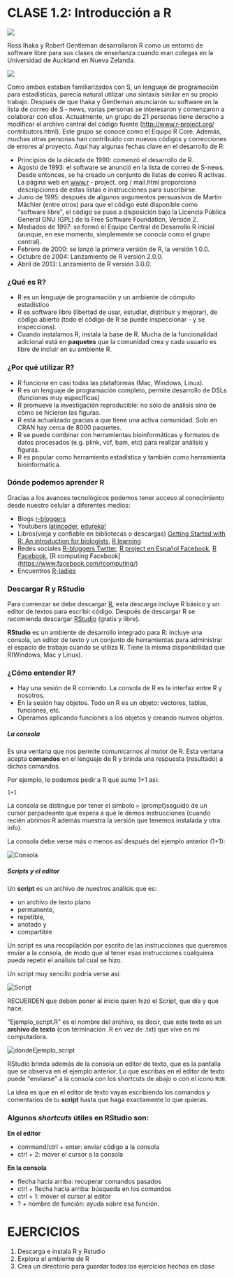 # CLASE 1.2: Introducción a R 

![](../Imagenes/Creadores-de-R-Software-Robert-Gentleman-y-Ross-Ihaka.png)

Ross Ihaka y Robert Gentleman desarrollaron R como un entorno de software libre para sus clases de enseñanza cuando eran colegas en la Universidad de Auckland en Nueva Zelanda. 

![](../Imagenes/university-of-auckland-nz.png)

Como ambos estaban familiarizados con S, un lenguaje de programación para estadísticas, parecía natural utilizar una sintaxis similar en su propio trabajo. Después de que Ihaka y Gentleman anunciaron su software en la lista de correo de S ‐ news, varias personas se interesaron y comenzaron a colaborar con ellos.
Actualmente, un grupo de 21 personas tiene derecho a modificar el archivo central del código fuente (http://www.r‐project.org/ contributors.html). Este grupo se conoce como el Equipo R Core. Además, muchas otras personas han contribuido con nuevos códigos y correcciones de errores al proyecto.
Aquí hay algunas fechas clave en el desarrollo de R:

* Principios de la década de 1990: comenzó el desarrollo de R.
* Agosto de 1993: el software se anunció en la lista de correo de S-news. Desde entonces, se ha creado un conjunto de listas de correo R activas. La página web en www.r ‐ project. org / mail.html proporciona descripciones
de estas listas e instrucciones para suscribirse. 
* Junio ​​de 1995: después de algunos argumentos persuasivos de Martin Mächler (entre otros) para que el código esté disponible como "software libre", el código se puso a disposición bajo la Licencia Pública General GNU (GPL) de la Free Software Foundation, Versión 2.
* Mediados de 1997: se formó el Equipo Central de Desarrollo R inicial (aunque, en ese momento, simplemente se conocía como el grupo central).
* Febrero de 2000: se lanzó la primera versión de R, la versión 1.0.0.
* Octubre de 2004: Lanzamiento de R versión 2.0.0.
* Abril de 2013: Lanzamiento de R versión 3.0.0.



### ¿Qué es R?

* R es un lenguaje de programación y un ambiente de cómputo estadístico
* R es software libre (libertad de usar, estudiar, distribuir y mejorar), de código abierto (todo el código de R se puede inspeccionar - y se inspecciona).
* Cuando instalamos R, instala la base de R. Mucha de la funcionalidad adicional está en **paquetes** que la comunidad crea y cada usuario es libre de incluir en su ambiente R.

### ¿Por qué utilizar R?
* R funciona en casi todas las plataformas (Mac, Windows, Linux).
* R es un lenguaje de programación completo, permite desarrollo de DSLs (funciones muy específicas)
* R promueve la investigación reproducible: no sólo de análisis sino de cómo se hicieron las figuras.
* R está actualizado gracias a que tiene una activa comunidad. Solo en CRAN hay cerca de 8000 paquetes.
* R se puede combinar con herramientas bioinformáticas y formatos de datos procesados (e.g. plink, vcf, bam, etc) para realizar análisis y figuras.
* R es popular como herramienta estadística y también como herramienta bioinformática.

### Dónde podemos aprender R

Gracias a los avances tecnológicos podemos tener acceso al conocimiento desde nuestro celular a diferentes medios:

* Blogs [r-bloggers](https://www.r-bloggers.com)
* Youtubers [latincoder](https://www.youtube.com/watch?v=S9u8JGJr2OY), [edureka!](https://www.youtube.com/watch?v=fDRa82lxzaU)
* Libros(vieja y confiable en bibliotecas o descargas) [Getting Started with R: An introduction for biologists](https://www.amazon.es/Getting-Started-R-introduction-biologists/dp/0199601623), [R learning](https://www.amazon.es/Learning-R-Richard-Cotton/dp/1449357105/ref=sr_1_8?s=foreign-books&ie=UTF8&qid=1530909258&sr=1-8&keywords=R+programming)
* Redes sociales [R-bloggers Twitter](https://twitter.com/rbloggers?lang=es), [R project en Español Facebook](https://www.facebook.com/groups/rprojectsp/about/), [R Facebook](https://www.facebook.com/Rprogrammingfun/), [R computing Facebook] (https://www.facebook.com/rcomputing/)
* Encuentros [R-ladies](https://www.meetup.com/es/rladiescdmx/)



### Descargar R y RStudio

Para comenzar se debe descargar [R](https://cran.r-project.org), esta descarga incluye R básico y un editor de textos para escribir código. Después de descargar R se recomienda descargar [RStudio](https://www.rstudio.com/products/rstudio/download/) (gratis y libre).

**RStudio** es un ambiente de desarrollo integrado para R: incluye una consola, un editor de texto y un conjunto de herramientas para administrar el espacio de trabajo cuando se  utiliza R. Tiene la misma disponibilidad que R(Windows, Mac y Linux).


### ¿Cómo entender R?
* Hay una sesión de R corriendo. La consola de R es la interfaz entre R y nosotros.
* En la sesión hay objetos. Todo en R es un objeto: vectores, tablas,  funciones, etc.
* Operamos aplicando funciones a los objetos y creando nuevos objetos.

##### La consola
Es una ventana que nos permite comunicarnos al motor de R. Esta ventana acepta **comandos** en el lenguaje de R y brinda una respuesta (resultado) a dichos comandos.


Por ejemplo, le podemos pedir a R que sume 1+1 así:

```
1+1
```    

La consola se distingue por tener el símbolo `>` (prompt)seguido de un cursor parpadeante que espera a que le demos instrucciones (cuando recién abrimos R además muestra la versión que tenemos instalada y otra info).

La consola debe verse más o menos así después del ejemplo anterior (1+1):

![Consola](Consola.PNG)


##### Scripts y el editor

Un **script** es un archivo de nuestros análisis que es:

* un archivo de texto plano
* permanente,
* repetible,
* anotado y
* compartible


Un script es una recopilación por escrito de las instrucciones que queremos enviar a la consola, de modo que al tener esas instrucciones cualquiera pueda repetir el análisis tal cual se hizo.

Un script muy sencillo podría verse así:

![Script](Script.PNG)


RECUERDEN que deben poner al inicio quien hizó el Script, que día y que hace.

"Ejemplo_script.R" es el nombre del archivo, es decir, que este texto es un **archivo de texto** (con terminación .R en vez de .txt) que vive en mi computadora.

![dondeEjemplo_script](dondeEjemplo_script.PNG)

RStudio brinda además de la consola un editor de texto, que es la pantalla que se observa en el ejemplo anterior. Lo que escribas en el editor de texto puede "enviarse" a la consola con los shortcuts de abajo o con el ícono `RUN`.

La idea es que en el editor de texto vayas escribiendo los comandos y comentarios de tu **script** hasta que haga exactamente lo que quieras.


### Algunos _shortcuts_ útiles en RStudio son:

**En el editor**  

* command/ctrl + enter: enviar código a la consola  
* ctrl + 2: mover el cursor a la consola

**En la consola**  

* flecha hacia arriba: recuperar comandos pasados  
* ctrl + flecha hacia arriba: búsqueda en los comandos  
* ctrl + 1: mover el cursor al editor  
* ? + nombre de función: ayuda sobre esa función.



# EJERCICIOS

1. Descarga e instala R y Rstudio
2. Explora el ambiente de R
3. Crea un directorio para guardar todos los ejercicios hechos en clase



